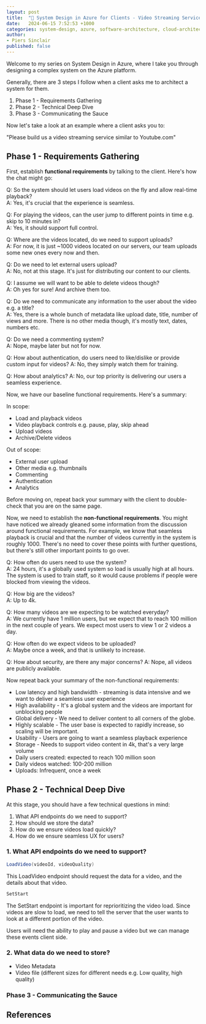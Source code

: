 ```yaml
---
layout: post
title:  "🧩 System Design in Azure for Clients - Video Streaming Service"
date:   2024-06-15 7:52:53 +1000
categories: system-design, azure, software-architecture, cloud-architecture, solution-architecture
author:
- Piers Sinclair
published: false
---
```


Welcome to my series on System Design in Azure, where I take you through designing a complex system on the Azure platform.

Generally, there are 3 steps I follow when a client asks me to architect a system for them.

1. Phase 1 - Requirements Gathering
2. Phase 2 - Technical Deep Dive
3. Phase 3 - Communicating the Sauce

Now let's take a look at an example where a client asks you to:

"Please build us a video streaming service similar to Youtube.com"

## Phase 1 - Requirements Gathering
First, establish **functional requirements** by talking to the client. Here's how the chat might go:

Q: So the system should let users load videos on the fly and allow real-time playback?\
A: Yes, it's crucial that the experience is seamless.

Q: For playing the videos, can the user jump to different points in time e.g. skip to 10 minutes in?\
A: Yes, it should support full control.

Q: Where are the videos located, do we need to support uploads?\
A: For now, it is just ~1000 videos located on our servers, our team uploads some new ones every now and then.

Q: Do we need to let external users upload?\
A: No, not at this stage. It's just for distributing our content to our clients.

Q: I assume we will want to be able to delete videos though?\
A: Oh yes for sure! And archive them too.

Q: Do we need to communicate any information to the user about the video e.g. a title? \
A: Yes, there is a whole bunch of metadata like upload date, title, number of views and more. There is no other media though, it's mostly text, dates, numbers etc.

Q: Do we need a commenting system?\
A: Nope, maybe later but not for now.

Q: How about authentication, do users need to like/dislike or provide custom input for videos?
A: No, they simply watch them for training.

Q: How about analytics?
A: No, our top priority is delivering our users a seamless experience.

Now, we have our baseline functional requirements. Here's a summary:

In scope:
- Load and playback videos
- Video playback controls e.g. pause, play, skip ahead
- Upload videos
- Archive/Delete videos

Out of scope:
- External user upload
- Other media e.g. thumbnails
- Commenting
- Authentication
- Analytics

Before moving on, repeat back your summary with the client to double-check that you are on the same page.

Now, we need to establish the **non-functional requirements**. You might have noticed we already gleaned some information from the discussion around functional requirements. For example, we know that seamless playback is crucial and that the number of videos currently in the system is roughly 1000. There's no need to cover these points with further questions, but there's still other important points to go over.

Q: How often do users need to use the system?\
A: 24 hours, it's a globally used system so load is usually high at all hours. The system is used to train staff, so it would cause problems if people were blocked from viewing the videos.

Q: How big are the videos?\
A: Up to 4k.

Q: How many videos are we expecting to be watched everyday?\
A: We currently have 1 million users, but we expect that to reach 100 million in the next couple of years. We expect most users to view 1 or 2 videos a day.

Q: How often do we expect videos to be uploaded?\
A: Maybe once a week, and that is unlikely to increase.

Q: How about security, are there any major concerns?
A: Nope, all videos are publicly available.

Now repeat back your summary of the non-functional requirements:
- Low latency and high bandwidth - streaming is data intensive and we want to deliver a seamless user experience
- High availability - It's a global system and the videos are important for unblocking people
- Global delivery - We need to deliver content to all corners of the globe.
- Highly scalable - The user base is expected to rapidly increase, so scaling will be important.
- Usability - Users are going to want a seamless playback experience
- Storage - Needs to support video content in 4k, that's a very large volume
- Daily users created: expected to reach 100 million soon
- Daily videos watched: 100-200 million
- Uploads: Infrequent, once a week

## Phase 2 - Technical Deep Dive
At this stage, you should have a few technical questions in mind:

1. What API endpoints do we need to support?
2. How should we store the data?
3. How do we ensure videos load quickly?
4. How do we ensure seamless UX for users?

### 1. What API endpoints do we need to support?

```csharp
LoadVideo(videoId, videoQuality)
```

This LoadVideo endpoint should request the data for a video, and the details about that video.

```csharp
SetStart
```

The SetStart endpoint is important for reprioritizing the video load. Since videos are slow to load, we need to tell the server that the user wants to look at a different portion of the video.

Users will need the ability to play and pause a video but we can manage these events client side.

### 2. What data do we need to store?

- Video Metadata
- Video file (different sizes for different needs e.g. Low quality, high quality)

### Phase 3 - Communicating the Sauce

## References

